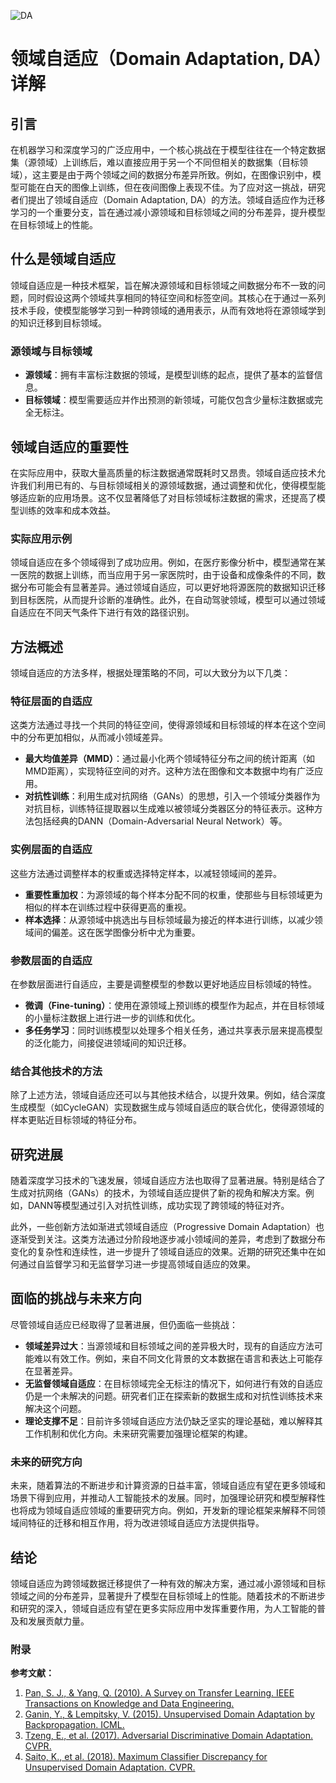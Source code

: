 ![DA](ML/DA/DA.png)
# 领域自适应（Domain Adaptation, DA）详解

## 引言

在机器学习和深度学习的广泛应用中，一个核心挑战在于模型往往在一个特定数据集（源领域）上训练后，难以直接应用于另一个不同但相关的数据集（目标领域），这主要是由于两个领域之间的数据分布差异所致。例如，在图像识别中，模型可能在白天的图像上训练，但在夜间图像上表现不佳。为了应对这一挑战，研究者们提出了领域自适应（Domain Adaptation, DA）的方法。领域自适应作为迁移学习的一个重要分支，旨在通过减小源领域和目标领域之间的分布差异，提升模型在目标领域上的性能。

## 什么是领域自适应

领域自适应是一种技术框架，旨在解决源领域和目标领域之间数据分布不一致的问题，同时假设这两个领域共享相同的特征空间和标签空间。其核心在于通过一系列技术手段，使模型能够学习到一种跨领域的通用表示，从而有效地将在源领域学到的知识迁移到目标领域。

### 源领域与目标领域

- **源领域**：拥有丰富标注数据的领域，是模型训练的起点，提供了基本的监督信息。
- **目标领域**：模型需要适应并作出预测的新领域，可能仅包含少量标注数据或完全无标注。

## 领域自适应的重要性

在实际应用中，获取大量高质量的标注数据通常既耗时又昂贵。领域自适应技术允许我们利用已有的、与目标领域相关的源领域数据，通过调整和优化，使得模型能够适应新的应用场景。这不仅显著降低了对目标领域标注数据的需求，还提高了模型训练的效率和成本效益。

### 实际应用示例

领域自适应在多个领域得到了成功应用。例如，在医疗影像分析中，模型通常在某一医院的数据上训练，而当应用于另一家医院时，由于设备和成像条件的不同，数据分布可能会有显著差异。通过领域自适应，可以更好地将源医院的数据知识迁移到目标医院，从而提升诊断的准确性。此外，在自动驾驶领域，模型可以通过领域自适应在不同天气条件下进行有效的路径识别。

## 方法概述

领域自适应的方法多样，根据处理策略的不同，可以大致分为以下几类：

### 特征层面的自适应

这类方法通过寻找一个共同的特征空间，使得源领域和目标领域的样本在这个空间中的分布更加相似，从而减小领域差异。

- **最大均值差异（MMD）**：通过最小化两个领域特征分布之间的统计距离（如MMD距离），实现特征空间的对齐。这种方法在图像和文本数据中均有广泛应用。
- **对抗性训练**：利用生成对抗网络（GANs）的思想，引入一个领域分类器作为对抗目标，训练特征提取器以生成难以被领域分类器区分的特征表示。这种方法包括经典的DANN（Domain-Adversarial Neural Network）等。

### 实例层面的自适应

这些方法通过调整样本的权重或选择特定样本，以减轻领域间的差异。

- **重要性重加权**：为源领域的每个样本分配不同的权重，使那些与目标领域更为相似的样本在训练过程中获得更高的重视。
- **样本选择**：从源领域中挑选出与目标领域最为接近的样本进行训练，以减少领域间的偏差。这在医学图像分析中尤为重要。

### 参数层面的自适应

在参数层面进行自适应，主要是调整模型的参数以更好地适应目标领域的特性。

- **微调（Fine-tuning）**：使用在源领域上预训练的模型作为起点，并在目标领域的小量标注数据上进行进一步的训练和优化。
- **多任务学习**：同时训练模型以处理多个相关任务，通过共享表示层来提高模型的泛化能力，间接促进领域间的知识迁移。

### 结合其他技术的方法

除了上述方法，领域自适应还可以与其他技术结合，以提升效果。例如，结合深度生成模型（如CycleGAN）实现数据生成与领域自适应的联合优化，使得源领域的样本更贴近目标领域的特征分布。

## 研究进展

随着深度学习技术的飞速发展，领域自适应方法也取得了显著进展。特别是结合了生成对抗网络（GANs）的技术，为领域自适应提供了新的视角和解决方案。例如，DANN等模型通过引入对抗性训练，成功实现了跨领域的特征对齐。

此外，一些创新方法如渐进式领域自适应（Progressive Domain Adaptation）也逐渐受到关注。这类方法通过分阶段地逐步减小领域间的差异，考虑到了数据分布变化的复杂性和连续性，进一步提升了领域自适应的效果。近期的研究还集中在如何通过自监督学习和无监督学习进一步提高领域自适应的效果。

## 面临的挑战与未来方向

尽管领域自适应已经取得了显著进展，但仍面临一些挑战：

- **领域差异过大**：当源领域和目标领域之间的差异极大时，现有的自适应方法可能难以有效工作。例如，来自不同文化背景的文本数据在语言和表达上可能存在显著差异。
- **无监督领域自适应**：在目标领域完全无标注的情况下，如何进行有效的自适应仍是一个未解决的问题。研究者们正在探索新的数据生成和对抗性训练技术来解决这个问题。
- **理论支撑不足**：目前许多领域自适应方法仍缺乏坚实的理论基础，难以解释其工作机制和优化方向。未来研究需要加强理论框架的构建。

### 未来的研究方向

未来，随着算法的不断进步和计算资源的日益丰富，领域自适应有望在更多领域和场景下得到应用，并推动人工智能技术的发展。同时，加强理论研究和模型解释性也将成为领域自适应领域的重要研究方向。例如，开发新的理论框架来解释不同领域间特征的迁移和相互作用，将为改进领域自适应方法提供指导。

## 结论

领域自适应为跨领域数据迁移提供了一种有效的解决方案，通过减小源领域和目标领域之间的分布差异，显著提升了模型在目标领域上的性能。随着技术的不断进步和研究的深入，领域自适应有望在更多实际应用中发挥重要作用，为人工智能的普及和发展贡献力量。

### 附录

**参考文献：**

1. [Pan, S. J., & Yang, Q. (2010). A Survey on Transfer Learning. IEEE Transactions on Knowledge and Data Engineering.](https://ieeexplore.ieee.org/document/5288526)
2. [Ganin, Y., & Lempitsky, V. (2015). Unsupervised Domain Adaptation by Backpropagation. ICML.](https://arxiv.org/abs/1505.07818)
3. [Tzeng, E., et al. (2017). Adversarial Discriminative Domain Adaptation. CVPR.](https://openaccess.thecvf.com/content_cvpr_2017/html/Tzeng_Adversarial_Discriminative_Domain_CVPR_2017_paper.html)
4. [Saito, K., et al. (2018). Maximum Classifier Discrepancy for Unsupervised Domain Adaptation. CVPR.](https://openaccess.thecvf.com/content_cvpr_2018/html/Saito_Maximum_Classifier_Discrepancy_CVPR_2018_paper.html)
